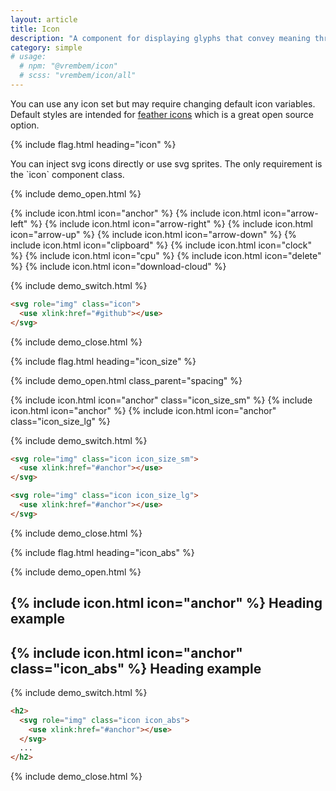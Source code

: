 ```yaml
---
layout: article
title: Icon
description: "A component for displaying glyphs that convey meaning through iconography."
category: simple
# usage:
  # npm: "@vrembem/icon"
  # scss: "vrembem/icon/all"
---
```


<div class="notice notice_type_info type">You can use any icon set but may require changing default icon variables. Default styles are intended for <a href="https://feathericons.com/">feather icons</a> which is a great open source option.</div>

{% include flag.html heading="icon" %}

<div class="type" markdown="1">
You can inject svg icons directly or use svg sprites. The only requirement is the `icon` component class.
</div>

{% include demo_open.html %}

<div class="demo__group level">
  {% include icon.html icon="anchor" %}
  {% include icon.html icon="arrow-left" %}
  {% include icon.html icon="arrow-right" %}
  {% include icon.html icon="arrow-up" %}
  {% include icon.html icon="arrow-down" %}
  {% include icon.html icon="clipboard" %}
  {% include icon.html icon="clock" %}
  {% include icon.html icon="cpu" %}
  {% include icon.html icon="delete" %}
  {% include icon.html icon="download-cloud" %}
</div>

{% include demo_switch.html %}

```html
<svg role="img" class="icon">
  <use xlink:href="#github"></use>
</svg>
```

{% include demo_close.html %}

{% include flag.html heading="icon_size" %}

{% include demo_open.html class_parent="spacing" %}

<div class="demo__group level">
  {% include icon.html icon="anchor" class="icon_size_sm" %}
  {% include icon.html icon="anchor" %}
  {% include icon.html icon="anchor" class="icon_size_lg" %}
</div>

{% include demo_switch.html %}

```html
<svg role="img" class="icon icon_size_sm">
  <use xlink:href="#anchor"></use>
</svg>

<svg role="img" class="icon icon_size_lg">
  <use xlink:href="#anchor"></use>
</svg>
```

{% include demo_close.html %}

{% include flag.html heading="icon_abs" %}

{% include demo_open.html %}

<div class="demo__group type">
  <h2>
    {% include icon.html icon="anchor" %}
    Heading example
  </h2>
  <h2>
    {% include icon.html icon="anchor" class="icon_abs" %}
    Heading example
  </h2>
</div>

{% include demo_switch.html %}

```html
<h2>
  <svg role="img" class="icon icon_abs">
    <use xlink:href="#anchor"></use>
  </svg>
  ...
</h2>
```

{% include demo_close.html %}
